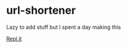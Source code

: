 # url-shortener

Lazy to add stuff but I spent a day making this

<a href="https://url-shortener.jaydenkoh.repl.co">Repl.it</a>
